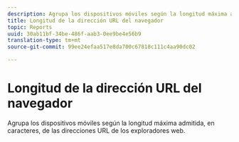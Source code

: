 ```yaml
---
description: Agrupa los dispositivos móviles según la longitud máxima admitida, en caracteres, de las direcciones URL de los exploradores web.
title: Longitud de la dirección URL del navegador
topic: Reports
uuid: 30ab11bf-34be-486f-aab3-0ee9be4e56b9
translation-type: tm+mt
source-git-commit: 99ee24efaa517e8da700c67818c111c4aa90dc02

---
```



# Longitud de la dirección URL del navegador

Agrupa los dispositivos móviles según la longitud máxima admitida, en caracteres, de las direcciones URL de los exploradores web.

